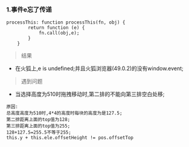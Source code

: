 ### 1.事件e忘了传递
```
processThis: function processThis(fn, obj) {
        return function (e) {
            fn.call(obj,e);
        }
    }
```
> 结果

- 在火狐上,e is undefined;并且火狐浏览器(49.0.2)的没有window.event;

> 遇到问题
- 当选择高度为510时拖拽移动时,第二排的不能向第三排空白处移;
```
原因:
总高度高度为510时,4*4的高度时每块的高度为是127.5;
第二排距离上面的top值为128;
第三排距离上面的top值为255;
128+127.5=255.5不等于255;
this.y + this.ele.offsetHeight != pos.offsetTop

```
